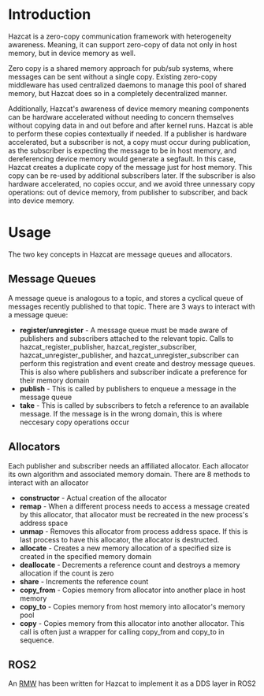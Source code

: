 # Introduction

Hazcat is a zero-copy communication framework with heterogeneity awareness. Meaning, it can support zero-copy of data not only in host memory, but in device memory as well.

Zero copy is a shared memory approach for pub/sub systems, where messages can be sent without a single copy. Existing zero-copy middleware has used centralized daemons to manage this pool of shared memory, but Hazcat does so in a completely decentralized manner.

Additionally, Hazcat's awareness of device memory meaning components can be hardware accelerated without needing to concern themselves without copying data in and out before and after kernel runs. Hazcat is able to perform these copies contextually if needed. If a publisher is hardware accelerated, but a subscriber is not, a copy must occur during publication, as the subscriber is expecting the message to be in host memory, and dereferencing device memory would generate a segfault. In this case, Hazcat creates a duplicate copy of the message just for host memory. This copy can be re-used by additional subscribers later. If the subscriber is also hardware accelerated, no copies occur, and we avoid three unnessary copy operations: out of device memory, from publisher to subscriber, and back into device memory.

# Usage

The two key concepts in Hazcat are message queues and allocators.

## Message Queues

A message queue is analogous to a topic, and stores a cyclical queue of messages recently published to that topic. There are 3 ways to interact with a message queue:

* **register/unregister** - A message queue must be made aware of publishers and subscribers attached to the relevant topic. Calls to hazcat_register_publisher, hazcat_register_subscriber, hazcat_unregister_publisher, and hazcat_unregister_subscriber can perform this registration and event create and destroy message queues. This is also where publishers and subscriber indicate a preference for their memory domain
* **publish** - This is called by publishers to enqueue a message in the message queue
* **take** - This is called by subscribers to fetch a reference to an available message. If the message is in the wrong domain, this is where neccesary copy operations occur

## Allocators

Each publisher and subscriber needs an affiliated allocator. Each allocator its own algorithm and associated memory domain. There are 8 methods to interact with an allocator

* **constructor** - Actual creation of the allocator
* **remap** - When a different process needs to access a message created by this allocator, that allocator must be recreated in the new process's address space
* **unmap** - Removes this allocator from process address space. If this is last process to have this allocator, the allocator is destructed.
* **allocate** - Creates a new memory allocation of a specified size is created in the specified memory domain
* **deallocate** - Decrements a reference count and destroys a memory allocation if the count is zero
* **share** - Increments the reference count
* **copy_from** - Copies memory from allocator into another place in host memory
* **copy_to** - Copies memory from host memory into allocator's memory pool
* **copy** - Copies memory from this allocator into another allocator. This call is often just a wrapper for calling copy_from and copy_to in sequence.

## ROS2

An [RMW](https://github.com/nightduck/rmw_hazcat) has been written for Hazcat to implement it as a DDS layer in ROS2
